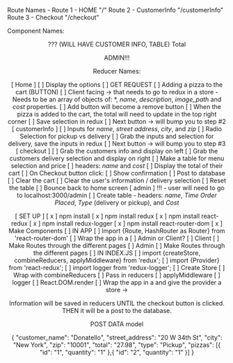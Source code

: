 Route Names - 
Route 1 - HOME "/"
Route 2 - CustomerInfo "/customerInfo"
Route 3 - Checkout "/checkout"

Component Names:

<Header />
    ??? <PizzaTotal />
<Route path="/" exact>
    <PizzaList />
        <PizzaItem />
</Route>

<Route path="/customerInfo">
    <PizzaForm />
</Route>

<Route path="/checkout">
    <CheckoutList /> (WILL HAVE CUSTOMER INFO, TABLE)
        <CheckoutListItem />
    Total
    <Checkout />
</Route>
    
ADMIN!!!

<AdminList />
    <AdminListItem />

Reducer Names:




[ Home ]
    [ ] Display the options
        [ ] GET REQUEST
    [ ] Adding a pizza to the cart (BUTTON)
        [ ] Client facing -> that needs to go to redux in a store
         - Needs to be an array of objects of: *, *name*, *description*, *image_path* and *cost* properties. 
         [ ] Add button will become a remove button
         [ ] When the pizza is added to the cart, the total will need to update in the top right corner
         [ ] Save selection in redux
         [ ] Next button -> will bump you to step #2
[ customerInfo ]
    [ ] Inputs for *name*, *street address*, *city*, and *zip*
    [ ] Radio Selection for pickup vs delivery
    [ ] Grab the inputs and selection for delivery, save the inputs in redux
    [ ] Next button -> will bump you to step #3
[ checkout ]
    [ ] Grab the customers info and display on left
    [ ] Grab the customers delivery selection and display on right
    [ ] Make a table for menu selection and price
        [ ] headers: *name* and *cost*
    [ ] Display the total of their cart
    [ ] On Checkout button click:
        [ ] Show confirmation
        [ ] Post to database
        [ ] Clear the cart
        [ ] Clear the user's information / delivery selection
        [ ] Reset the table
        [ ] Bounce back to home screen
[ admin ] !!! - user will need to go to localhost:3000/admin
    [ ] Create table - headers: *name*, *Time Order Placed*, *Type* (delivery or pickup), and *Cost*


[ SET UP ]
    [ x ] npm install
    [ x ] npm install redux 
    [ x ] npm install react-redux
    [ x ] npm install redux-logger
    [ x ] npm install react-router-dom
    [ x ] Make Components
    [ ] IN APP
        [ ] Import {Route, HashRouter as Router} from 'react-router-dom'
        [ ] Wrap the app in a <Router>
        [ ] Admin or Client?
            [ ] Client
                [ ] Make Routes through the different pages
            [ ] Admin
                [ ] Make Routes through the different pages
    [ ] IN INDEX.JS 
        [ ] import {createStore, combineReducers, applyMiddleware} from 'redux';
        [ ] import {Provider} from 'react-redux';
        [ ] import logger from 'redux-logger';
        [ ] Create Store
            [ ] Wrap with combineReducers
                [ ] Pass in reducers
            [ ] applyMiddleware
                [ ] logger
        [ ] React.DOM.render
            [ ] Wrap the app in a <Provider> and give the provider a store -> <Provider store={store}>




Information will be saved in reducers
UNTIL the checkout button is clicked. THEN it will be a post to the database.


POST DATA model 

{
  "customer_name": "Donatello",
  "street_address": "20 W 34th St",
  "city": "New York",
  "zip": "10001",
  "total": "27.98",
  "type": "Pickup",
  "pizzas": [{
    "id": "1",
    "quantity": "1"
  },{
    "id": "2",
    "quantity": "1"
  }]
}